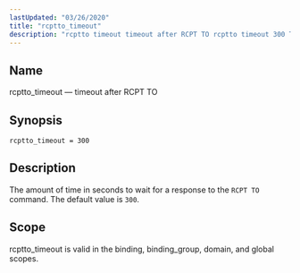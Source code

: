```yaml
---
lastUpdated: "03/26/2020"
title: "rcptto_timeout"
description: "rcptto timeout timeout after RCPT TO rcptto timeout 300 The amount of time in seconds to wait for a response to the RCPT TO command The default value is 300 rcptto timeout is valid in the binding binding group domain and global scopes..."
---
```


<a name="conf.ref.rcptto_timeout"></a> 
## Name

rcptto_timeout — timeout after RCPT TO

## Synopsis

`rcptto_timeout = 300`

<a name="idp25813408"></a> 
## Description

The amount of time in seconds to wait for a response to the `RCPT TO` command. The default value is `300`.

<a name="idp25816176"></a> 
## Scope

rcptto_timeout is valid in the binding, binding_group, domain, and global scopes.